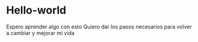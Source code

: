 # Hello-world
Espero aprender algo con esto
Quiero dar los pasos necesarios para volver a cambiar y mejorar mi vida
